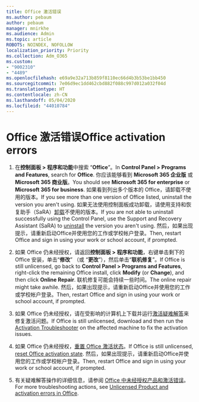 ```yaml
---
title: Office 激活错误
ms.author: pebaum
author: pebaum
manager: mnirkhe
ms.audience: Admin
ms.topic: article
ROBOTS: NOINDEX, NOFOLLOW
localization_priority: Priority
ms.collection: Adm_O365
ms.custom:
- "9002310"
- "4489"
ms.openlocfilehash: e69a9e32a713b859f8110ec66d4b3b53be1bb450
ms.sourcegitcommit: 7e06d9ec1dd462cbd882f088c997d012a032f04d
ms.translationtype: HT
ms.contentlocale: zh-CN
ms.lasthandoff: 05/04/2020
ms.locfileid: "44010784"
---
```

# <a name="office-activation-errors"></a><span data-ttu-id="8635d-102">Office 激活错误</span><span class="sxs-lookup"><span data-stu-id="8635d-102">Office activation errors</span></span>

1. <span data-ttu-id="8635d-103">在**控制面板 > 程序和功能**中搜索 “**Office**”。</span><span class="sxs-lookup"><span data-stu-id="8635d-103">In **Control Panel > Programs and Features**, search for **Office**.</span></span> <span data-ttu-id="8635d-104">你应该能够看到 **Microsoft 365 企业版** 或 **Microsoft 365 商业版**。</span><span class="sxs-lookup"><span data-stu-id="8635d-104">You should see **Microsoft 365 for enterprise** or **Microsoft 365 for business**.</span></span> <span data-ttu-id="8635d-105">如果看到列出多个版本的 Office，请卸载不使用的版本。</span><span class="sxs-lookup"><span data-stu-id="8635d-105">If you see more than one version of Office listed, uninstall the version you aren't using.</span></span> <span data-ttu-id="8635d-106">如果无法使用控制面板成功卸载，请使用支持和恢复助手（SaRA）[卸载](https://aka.ms/SARA-OfficeUninstall-Alchemy)不使用的版本。</span><span class="sxs-lookup"><span data-stu-id="8635d-106">If you are not able to uninstall successfully using the Control Panel, use the Support and Recovery Assistant (SaRA) to [uninstall](https://aka.ms/SARA-OfficeUninstall-Alchemy) the version you aren't using.</span></span> <span data-ttu-id="8635d-107">然后，如果出现提示，请重新启动Office并使用您的工作或学校帐户登录。</span><span class="sxs-lookup"><span data-stu-id="8635d-107">Then, restart Office and sign in using your work or school account, if prompted.</span></span> 

2. <span data-ttu-id="8635d-108">如果 Office 仍未经授权，请返回**控制面板 > 程序和功能**，右键单击剩下的 Office 安装，单击“**修改**” （或 “**更改**”），然后单击“**联机修复**”。</span><span class="sxs-lookup"><span data-stu-id="8635d-108">If Office is still unlicensed, go back to **Control Panel > Programs and Features**, right-click the remaining Office install, click **Modify** (or **Change**), and then click **Online Repair**.</span></span> <span data-ttu-id="8635d-109">联机修复可能会持续一些时间。</span><span class="sxs-lookup"><span data-stu-id="8635d-109">The online repair might take awhile.</span></span> <span data-ttu-id="8635d-110">然后，如果出现提示，请重新启动Office并使用您的工作或学校帐户登录。</span><span class="sxs-lookup"><span data-stu-id="8635d-110">Then, restart Office and sign in using your work or school account, if prompted.</span></span> 

3. <span data-ttu-id="8635d-111">如果 Office 仍未经授权，请在受影响的计算机上下载并运行[激活疑难解答](https://aka.ms/SARA-OfficeActivation-Alchemy)来修复激活问题。</span><span class="sxs-lookup"><span data-stu-id="8635d-111">If Office is still unlicensed, download and then run the [Activation Troubleshooter](https://aka.ms/SARA-OfficeActivation-Alchemy) on the affected machine to fix the activation issues.</span></span> 

4. <span data-ttu-id="8635d-112">如果 Office 仍未经授权，[重置 Office 激活状态](https://docs.microsoft.com/office365/troubleshoot/activation/reset-office-365-proplus-activation-state)。</span><span class="sxs-lookup"><span data-stu-id="8635d-112">If Office is still unlicensed, [reset Office activation state](https://docs.microsoft.com/office365/troubleshoot/activation/reset-office-365-proplus-activation-state).</span></span> <span data-ttu-id="8635d-113">然后，如果出现提示，请重新启动Office并使用您的工作或学校帐户登录。</span><span class="sxs-lookup"><span data-stu-id="8635d-113">Then, restart Office and sign in using your work or school account, if prompted.</span></span>  

5. <span data-ttu-id="8635d-114">有关疑难解答操作的详细信息，请参阅 [Office 中未经授权产品和激活错误](https://support.office.com/article/unlicensed-product-and-activation-errors-in-office-0d23d3c0-c19c-4b2f-9845-5344fedc4380)。</span><span class="sxs-lookup"><span data-stu-id="8635d-114">For more troubleshooting actions, see [Unlicensed Product and activation errors in Office](https://support.office.com/article/unlicensed-product-and-activation-errors-in-office-0d23d3c0-c19c-4b2f-9845-5344fedc4380).</span></span>
